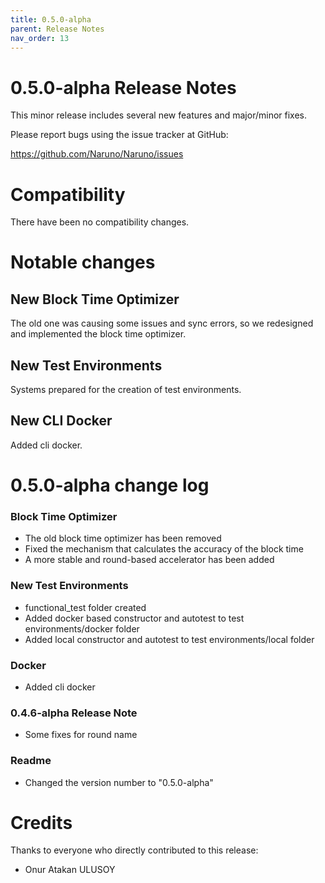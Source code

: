 ```yaml
---
title: 0.5.0-alpha
parent: Release Notes
nav_order: 13
---
```


# 0.5.0-alpha Release Notes

This minor release includes several new features and major/minor fixes.

Please report bugs using the issue tracker at GitHub:

<https://github.com/Naruno/Naruno/issues>

# Compatibility

There have been no compatibility changes.

# Notable changes

## New Block Time Optimizer

The old one was causing some issues and sync errors, so we redesigned and implemented the block time optimizer.

## New Test Environments

Systems prepared for the creation of test environments.

## New CLI Docker

Added cli docker.

# 0.5.0-alpha change log

### Block Time Optimizer

- The old block time optimizer has been removed
- Fixed the mechanism that calculates the accuracy of the block time
- A more stable and round-based accelerator has been added

### New Test Environments

- functional_test folder created
- Added docker based constructor and autotest to test environments/docker folder
- Added local constructor and autotest to test environments/local folder

### Docker

- Added cli docker

### 0.4.6-alpha Release Note

- Some fixes for round name

### Readme

- Changed the version number to "0.5.0-alpha"

# Credits

Thanks to everyone who directly contributed to this release:

- Onur Atakan ULUSOY
